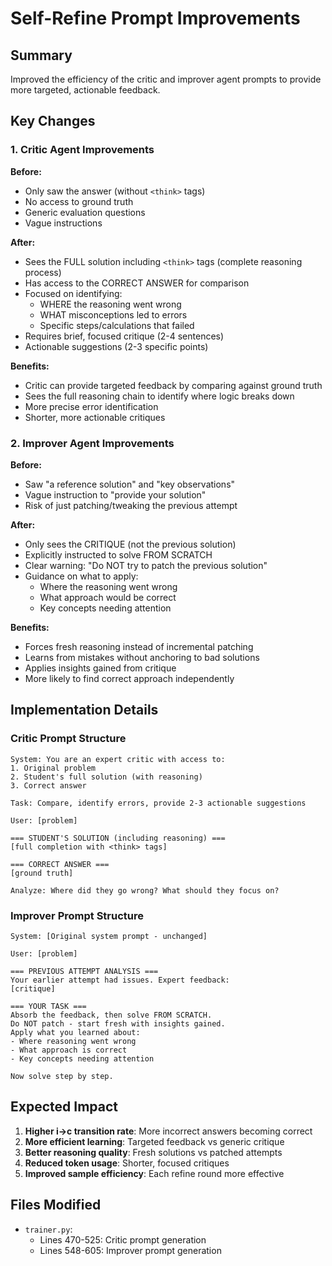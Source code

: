 # Self-Refine Prompt Improvements

## Summary

Improved the efficiency of the critic and improver agent prompts to provide more targeted, actionable feedback.

## Key Changes

### 1. Critic Agent Improvements

**Before:**
- Only saw the answer (without `<think>` tags)
- No access to ground truth
- Generic evaluation questions
- Vague instructions

**After:**
- Sees the FULL solution including `<think>` tags (complete reasoning process)
- Has access to the CORRECT ANSWER for comparison
- Focused on identifying:
  - WHERE the reasoning went wrong
  - WHAT misconceptions led to errors
  - Specific steps/calculations that failed
- Requires brief, focused critique (2-4 sentences)
- Actionable suggestions (2-3 specific points)

**Benefits:**
- Critic can provide targeted feedback by comparing against ground truth
- Sees the full reasoning chain to identify where logic breaks down
- More precise error identification
- Shorter, more actionable critiques

### 2. Improver Agent Improvements

**Before:**
- Saw "a reference solution" and "key observations"
- Vague instruction to "provide your solution"
- Risk of just patching/tweaking the previous attempt

**After:**
- Only sees the CRITIQUE (not the previous solution)
- Explicitly instructed to solve FROM SCRATCH
- Clear warning: "Do NOT try to patch the previous solution"
- Guidance on what to apply:
  - Where the reasoning went wrong
  - What approach would be correct
  - Key concepts needing attention

**Benefits:**
- Forces fresh reasoning instead of incremental patching
- Learns from mistakes without anchoring to bad solutions
- Applies insights gained from critique
- More likely to find correct approach independently

## Implementation Details

### Critic Prompt Structure

```
System: You are an expert critic with access to:
1. Original problem
2. Student's full solution (with reasoning)
3. Correct answer

Task: Compare, identify errors, provide 2-3 actionable suggestions

User: [problem]

=== STUDENT'S SOLUTION (including reasoning) ===
[full completion with <think> tags]

=== CORRECT ANSWER ===
[ground truth]

Analyze: Where did they go wrong? What should they focus on?
```

### Improver Prompt Structure

```
System: [Original system prompt - unchanged]

User: [problem]

=== PREVIOUS ATTEMPT ANALYSIS ===
Your earlier attempt had issues. Expert feedback:
[critique]

=== YOUR TASK ===
Absorb the feedback, then solve FROM SCRATCH.
Do NOT patch - start fresh with insights gained.
Apply what you learned about:
- Where reasoning went wrong
- What approach is correct
- Key concepts needing attention

Now solve step by step.
```

## Expected Impact

1. **Higher i→c transition rate**: More incorrect answers becoming correct
2. **More efficient learning**: Targeted feedback vs generic critique
3. **Better reasoning quality**: Fresh solutions vs patched attempts
4. **Reduced token usage**: Shorter, focused critiques
5. **Improved sample efficiency**: Each refine round more effective

## Files Modified

- `trainer.py`:
  - Lines 470-525: Critic prompt generation
  - Lines 548-605: Improver prompt generation

